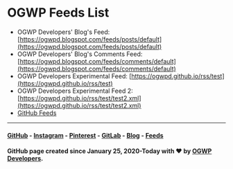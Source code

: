 # OGWP Feeds List
* OGWP Developers' Blog's Feed: [https://ogwpd.blogspot.com/feeds/posts/default](https://ogwpd.blogspot.com/feeds/posts/default)
* OGWP Developers' Blog's Comments Feed: [https://ogwpd.blogspot.com/feeds/comments/default](https://ogwpd.blogspot.com/feeds/comments/default)
* OGWP Developers Experimental Feed: [https://ogwpd.github.io/rss/test](https://ogwpd.github.io/rss/test)
* OGWP Developers Experimental Feed 2: [https://ogwpd.github.io/rss/test/test2.xml](https://ogwpd.github.io/rss/test/test2.xml)
* [GitHub Feeds](https://ogwpd.github.io/feeds/github)

_____________________
#### [GitHub](https://github.com/ogwpd) - [Instagram](https://instagram.com/ogwpd) - [Pinterest](https://www.pinterest.com/ogwpteam) - [GitLab](https://gitlab.com/ogwpd) - [Blog](https://ogwpd.blogspot.com) - [Feeds](https://ogwpd.github.io/feeds)
#### GitHub page created since January 25, 2020-Today with ❤️ by [OGWP Developers](https://ogwpd.github.io).
